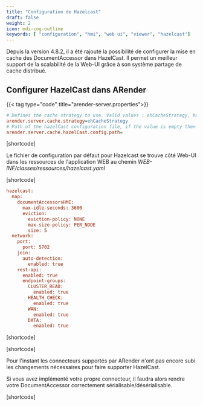 ```yaml
---
title: "Configuration de Hazelcast"
draft: false
weight: 2
icon: mdi-cog-outline
keywords: [ "configuration", "hmi", "web ui", "viewer", "hazelcast"]
---
```


Depuis la version 4.8.2, il a été rajouté la possibilité de configurer la mise en cache des DocumentAccessor dans HazelCast.
Il permet un meilleur support de la scalabilité de la Web-UI grâce à son système partage de cache distribué.

## Configurer HazelCast dans ARender

{{< tag type="code" title="arender-server.properties">}}

```cfg
# Defines the cache strategy to use. Valid values : ehCacheStrategy, hazelCastStrategy
arender.server.cache.strategy=ehCacheStrategy
# Path of the hazelCast configuration file, if the value is empty then the default one in the classpath will be used. 
arender.server.cache.hazelCast.config.path=
```

[shortcode]

Le fichier de configuration par défaut pour Hazelcast se trouve côté Web-UI dans les ressources de l'application WEB au chemin *WEB-INF/classes/ressources/hazelcast.yaml*

[shortcode]

```cfg
hazelcast:
  map:
    documentAccessorsHMI:
      max-idle-seconds: 3600
      eviction:
        eviction-policy: NONE
        max-size-policy: PER_NODE
        size: 5
  network:
    port:
      port: 5702
    join:
      auto-detection:
        enabled: true
    rest-api:
      enabled: true
      endpoint-groups:
        CLUSTER_READ:
          enabled: true
        HEALTH_CHECK:
          enabled: true
        WAN:
          enabled: true
        DATA:
          enabled: true

```

[shortcode]


[shortcode]

Pour l'instant les connecteurs supportés par ARender n'ont pas encore subi les changements nécessaires pour faire supporter HazelCast.

Si vous avez implémenté votre propre connecteur, il faudra alors rendre votre DocumentAccessor correctement sérialisable/désérialisable.

[shortcode]
